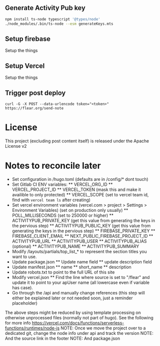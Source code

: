 ## Generate Activity Pub key

```bash
npm install ts-node typescript '@types/node'
./node_modules/.bin/ts-node --esm generateKeys.mts
```

## Setup firebase

Setup the things

## Setup Vercel

Setup the things

## Trigger post deploy

```
curl -G -X POST --data-urlencode token="<token>" https://flear.org/send-note
```

# License

This project (excluding post content itself) is released under the Apache License v2

# Notes to reconcile later

* Set configuration in /hugo.toml (defaults are in /config/* dont touch)
* Set Gitlab CI ENV variables:
** VERCEL_ORG_ID
** VERCEL_PROJECT_ID
** VERCEL_TOKEN (mask this and make it availible to only protected)
** VERCEL_SCOPE (set to vercel team id, find with `vercel team ls` after creating)
* Set vercel environment variables (vercel.com > project > Settings > Environment Variables) (set on production only usually)
** POLL_MILLISECONDS (set to 250000 or higher)
** ACTIVITYPUB_PRIVATE_KEY (get this value from generating the keys in the pervious step)
** ACTIVITYPUB_PUBLIC_KEY (get this value from generating the keys in the pervious step)
** FIREBASE_PRIVATE_KEY
** FIREBASE_CLIENT_EMAIL
** NEXT_PUBLIC_FIREBASE_PROJECT_ID
** ACTIVITYPUB_URL
** ACTIVITYPUB_USER
** ACTIVITYPUB_ALIAS (optional)
** ACTIVITYPUB_NAME
** ACTIVITYPUB_SUMMARY
* Modify /layouts/partials/top_list_* to represent the section titles you want to use.
* Update package.json
** Update name field
** update description field
* Update manifest.json
** name
** short_name
** description
* Update robots.txt to point to the full URL of this site
* Modify vercel.json
** Find the line where source is set to "/flear" and update it to point to your apUser name (all lowercase even if variable has case).
* Go through the /api and manually change references (this step will either be explained later or not needed soon, just a reminder placeholder)

The above steps might be reduced by using template processing on otherwise unprocessed files (normally not part of hugo). See the following for more info https://vercel.com/docs/functions/serverless-functions/runtimes/node-js
NOTE: Once we move the project over to a dedicated git, change the node info under api and track the version
NOTE: And the source link in the footer
NOTE: And package.json
